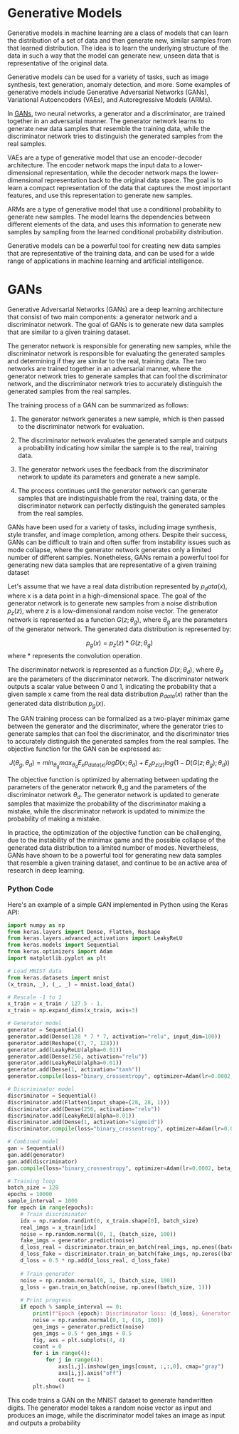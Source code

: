 # Generative Models
Generative models in machine learning are a class of models that can learn the distribution of a set of data and then generate new, similar samples from that learned distribution. The idea is to learn the underlying structure of the data in such a way that the model can generate new, unseen data that is representative of the original data.

Generative models can be used for a variety of tasks, such as image synthesis, text generation, anomaly detection, and more. Some examples of generative models include Generative Adversarial Networks (GANs), Variational Autoencoders (VAEs), and Autoregressive Models (ARMs).

In [GANs](#gans), two neural networks, a generator and a discriminator, are trained together in an adversarial manner. The generator network learns to generate new data samples that resemble the training data, while the discriminator network tries to distinguish the generated samples from the real samples.

VAEs are a type of generative model that use an encoder-decoder architecture. The encoder network maps the input data to a lower-dimensional representation, while the decoder network maps the lower-dimensional representation back to the original data space. The goal is to learn a compact representation of the data that captures the most important features, and use this representation to generate new samples.

ARMs are a type of generative model that use a conditional probability to generate new samples. The model learns the dependencies between different elements of the data, and uses this information to generate new samples by sampling from the learned conditional probability distribution.

Generative models can be a powerful tool for creating new data samples that are representative of the training data, and can be used for a wide range of applications in machine learning and artificial intelligence.

# GANs
Generative Adversarial Networks (GANs) are a deep learning architecture that consist of two main components: a generator network and a discriminator network. The goal of GANs is to generate new data samples that are similar to a given training dataset.

The generator network is responsible for generating new samples, while the discriminator network is responsible for evaluating the generated samples and determining if they are similar to the real, training data. The two networks are trained together in an adversarial manner, where the generator network tries to generate samples that can fool the discriminator network, and the discriminator network tries to accurately distinguish the generated samples from the real samples.

The training process of a GAN can be summarized as follows:

1. The generator network generates a new sample, which is then passed to the discriminator network for evaluation.

2. The discriminator network evaluates the generated sample and outputs a probability indicating how similar the sample is to the real, training data.

3. The generator network uses the feedback from the discriminator network to update its parameters and generate a new sample.

4. The process continues until the generator network can generate samples that are indistinguishable from the real, training data, or the discriminator network can perfectly distinguish the generated samples from the real samples.

GANs have been used for a variety of tasks, including image synthesis, style transfer, and image completion, among others. Despite their success, GANs can be difficult to train and often suffer from instability issues such as mode collapse, where the generator network generates only a limited number of different samples. Nonetheless, GANs remain a powerful tool for generating new data samples that are representative of a given training dataset

Let's assume that we have a real data distribution represented by $p_data(x)$, where x is a data point in a high-dimensional space. The goal of the generator network is to generate new samples from a noise distribution $p_z(z)$, where $z$ is a low-dimensional random noise vector. The generator network is represented as a function $G(z; θ_g)$, where $θ_g$ are the parameters of the generator network. The generated data distribution is represented by:

$$p_g(x) = p_z(z) * G(z; θ_g)$$ where $*$ represents the convolution operation.

The discriminator network is represented as a function $D(x; θ_d)$, where $θ_d$ are the parameters of the discriminator network. The discriminator network outputs a scalar value between $0$ and $1$, indicating the probability that a given sample x came from the real data distribution $p_{data}(x)$ rather than the generated data distribution $p_g(x)$.

The GAN training process can be formalized as a two-player minimax game between the generator and the discriminator, where the generator tries to generate samples that can fool the discriminator, and the discriminator tries to accurately distinguish the generated samples from the real samples. The objective function for the GAN can be expressed as:

$$J(θ_g, θ_d) = min_{θ_g} max_{θ_d} E_{x}p_{data(x)}{log D(x;θ_d)} + E_{z}p_{z(z)}{log(1 - D(G(z; θ_g); θ_d))}$$

The objective function is optimized by alternating between updating the parameters of the generator network θ_g and the parameters of the discriminator network $θ_d$. The generator network is updated to generate samples that maximize the probability of the discriminator making a mistake, while the discriminator network is updated to minimize the probability of making a mistake.

In practice, the optimization of the objective function can be challenging, due to the instability of the minimax game and the possible collapse of the generated data distribution to a limited number of modes. Nevertheless, GANs have shown to be a powerful tool for generating new data samples that resemble a given training dataset, and continue to be an active area of research in deep learning.

### Python Code
Here's an example of a simple GAN implemented in Python using the Keras API:

```python
import numpy as np
from keras.layers import Dense, Flatten, Reshape
from keras.layers.advanced_activations import LeakyReLU
from keras.models import Sequential
from keras.optimizers import Adam
import matplotlib.pyplot as plt

# Load MNIST data
from keras.datasets import mnist
(x_train, _), (_, _) = mnist.load_data()

# Rescale -1 to 1
x_train = x_train / 127.5 - 1.
x_train = np.expand_dims(x_train, axis=3)

# Generator model
generator = Sequential()
generator.add(Dense(128 * 7 * 7, activation="relu", input_dim=100))
generator.add(Reshape((7, 7, 128)))
generator.add(LeakyReLU(alpha=0.01))
generator.add(Dense(256, activation="relu"))
generator.add(LeakyReLU(alpha=0.01))
generator.add(Dense(1, activation="tanh"))
generator.compile(loss="binary_crossentropy", optimizer=Adam(lr=0.0002, beta_1=0.5))

# Discriminator model
discriminator = Sequential()
discriminator.add(Flatten(input_shape=(28, 28, 1)))
discriminator.add(Dense(256, activation="relu"))
discriminator.add(LeakyReLU(alpha=0.01))
discriminator.add(Dense(1, activation="sigmoid"))
discriminator.compile(loss="binary_crossentropy", optimizer=Adam(lr=0.0002, beta_1=0.5))

# Combined model
gan = Sequential()
gan.add(generator)
gan.add(discriminator)
gan.compile(loss="binary_crossentropy", optimizer=Adam(lr=0.0002, beta_1=0.5))

# Training loop
batch_size = 128
epochs = 10000
sample_interval = 1000
for epoch in range(epochs):
    # Train discriminator
    idx = np.random.randint(0, x_train.shape[0], batch_size)
    real_imgs = x_train[idx]
    noise = np.random.normal(0, 1, (batch_size, 100))
    fake_imgs = generator.predict(noise)
    d_loss_real = discriminator.train_on_batch(real_imgs, np.ones((batch_size, 1)))
    d_loss_fake = discriminator.train_on_batch(fake_imgs, np.zeros((batch_size, 1)))
    d_loss = 0.5 * np.add(d_loss_real, d_loss_fake)
    
    # Train generator
    noise = np.random.normal(0, 1, (batch_size, 100))
    g_loss = gan.train_on_batch(noise, np.ones((batch_size, 1)))
    
    # Print progress
    if epoch % sample_interval == 0:
        print(f"Epoch {epoch}: Discriminator loss: {d_loss}, Generator loss: {g_loss}")
        noise = np.random.normal(0, 1, (16, 100))
        gen_imgs = generator.predict(noise)
        gen_imgs = 0.5 * gen_imgs + 0.5
        fig, axs = plt.subplots(4, 4)
        count = 0
        for i in range(4):
            for j in range(4):
                axs[i,j].imshow(gen_imgs[count, :,:,0], cmap="gray")
                axs[i,j].axis("off")
                count += 1
        plt.show()
```

This code trains a GAN on the MNIST dataset to generate handwritten digits. The generator model takes a random noise vector as input and produces an image, while the discriminator model takes an image as input and outputs a probability
